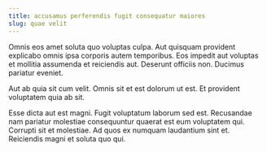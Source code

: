 ```yaml
---
title: accusamus perferendis fugit consequatur maiores
slug: quae velit
---
```


Omnis eos amet soluta quo voluptas culpa. Aut quisquam provident explicabo omnis ipsa corporis autem temporibus. Eos impedit aut voluptas et mollitia assumenda et reiciendis aut. Deserunt officiis non. Ducimus pariatur eveniet.

Aut ab quia sit cum velit. Omnis sit et est dolorum ut est. Et provident voluptatem quia ab sit.

Esse dicta aut est magni. Fugit voluptatum laborum sed est. Recusandae nam pariatur molestiae consequuntur quaerat est eum voluptatem qui. Corrupti sit et molestiae. Ad quos ex numquam laudantium sint et. Reiciendis magni et soluta quo qui.
